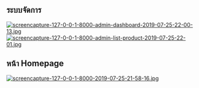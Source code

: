 
## ระบบจัดการ
[![screencapture-127-0-0-1-8000-admin-dashboard-2019-07-25-22-00-13.jpg](https://i.postimg.cc/fRnL6KDf/screencapture-127-0-0-1-8000-admin-dashboard-2019-07-25-22-00-13.jpg)](https://postimg.cc/svmsW5BM)
[![screencapture-127-0-0-1-8000-admin-list-product-2019-07-25-22-01.jpg](https://i.postimg.cc/V6rvxHr4/screencapture-127-0-0-1-8000-admin-list-product-2019-07-25-22-01.jpg)](https://postimg.cc/9R2cTbBq)
## หน้า Homepage
[![screencapture-127-0-0-1-8000-2019-07-25-21-58-16.jpg](https://i.postimg.cc/kXMwWxkw/screencapture-127-0-0-1-8000-2019-07-25-21-58-16.jpg)](https://postimg.cc/jC9zbJqJ)


